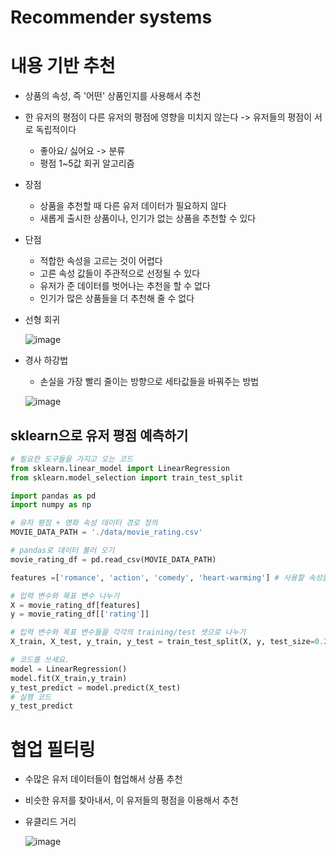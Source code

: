 # Recommender systems
# 내용 기반 추천
- 상품의 속성, 즉 '어떤' 상품인지를 사용해서 추천
- 한 유저의 평점이 다른 유저의 평점에 영향을 미치지 않는다 -> 유저들의 평점이 서로 독립적이다 
  * 좋아요/ 싫어요 -> 분류
  * 평점 1~5값 회귀 알고리즘
- 장점
  * 상품을 추천할 때 다른 유저 데이터가 필요하지 않다
  * 새롭게 출시한 상품이나, 인기가 없는 상품을 추천할 수 있다
- 단점
  * 적합한 속성을 고르는 것이 어렵다
  * 고른 속성 값들이 주관적으로 선정될 수 있다
  * 유저가 준 데이터를 벗어나는 추천을 할 수 없다
  * 인기가 많은 상품들을 더 추천해 줄 수 없다

- 선형 회귀
     
     ![image](https://user-images.githubusercontent.com/47103479/124145383-b4b46380-dac7-11eb-95a8-921fe69002bd.png)

- 경사 하강법
  * 손실을 가장 빨리 줄이는 방향으로 세타값들을 바꿔주는 방법

  ![image](https://user-images.githubusercontent.com/47103479/124145641-ef1e0080-dac7-11eb-8868-3718def4a28e.png)

## sklearn으로 유저 평점 예측하기
```python
# 필요한 도구들을 가지고 오는 코드
from sklearn.linear_model import LinearRegression
from sklearn.model_selection import train_test_split

import pandas as pd
import numpy as np

# 유저 평점 + 영화 속성 데이터 경로 정의
MOVIE_DATA_PATH = './data/movie_rating.csv'

# pandas로 데이터 불러 오기
movie_rating_df = pd.read_csv(MOVIE_DATA_PATH)

features =['romance', 'action', 'comedy', 'heart-warming'] # 사용할 속성들 이름

# 입력 변수와 목표 변수 나누기
X = movie_rating_df[features]
y = movie_rating_df[['rating']]

# 입력 변수와 목표 변수들을 각각의 training/test 셋으로 나누기
X_train, X_test, y_train, y_test = train_test_split(X, y, test_size=0.2, random_state=5)

# 코드를 쓰세요.
model = LinearRegression()
model.fit(X_train,y_train)
y_test_predict = model.predict(X_test)
# 실행 코드
y_test_predict
```

# 협업 필터링 
- 수많은 유저 데이터들이 협업해서 상품 추천 
- 비슷한 유저를 찾아내서, 이 유저들의 평점을 이용해서 추천
- 유클리드 거리
  
  ![image](https://user-images.githubusercontent.com/47103479/124386339-e40be000-dd14-11eb-9694-5c9f43d5851a.png)
